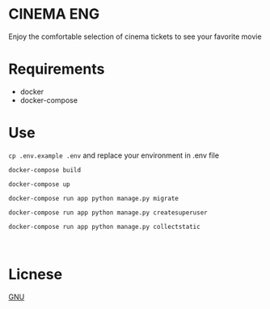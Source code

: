 # CINEMA ENG

Enjoy the comfortable selection of cinema tickets to see your favorite movie

# Requirements

- docker
- docker-compose

# Use

`cp .env.example .env` and replace your environment in .env file

`docker-compose build`

`docker-compose up`

`docker-compose run app python manage.py migrate`

`docker-compose run app python manage.py createsuperuser`

`docker-compose run app python manage.py collectstatic`

<br>

# Licnese

[GNU](https://github.com/lampesm/cinema-eng/blob/main/LICENSE)